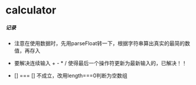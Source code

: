 # calculator

##### 记录

* 注意在使用数据时，先用parseFloat转一下，根据字符串算出真实的最简的数值，再存入

* 要解决连续输入 + - * / 使得最后一个操作符更新为最新输入的，已解决！！

* [] === [] 不成立，改用length===0判断为空数组

